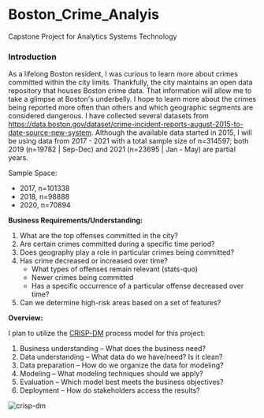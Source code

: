 # Boston_Crime_Analyis
Capstone Project for Analytics Systems Technology

### Introduction

As a lifelong Boston resident, I was curious to learn more about crimes committed within the city limits. Thankfully, the city maintains an open data repository that houses Boston crime data. That information will allow me to take a glimpse at Boston's underbelly. I hope to learn more about the crimes being reported more often than others and which geographic segments are considered dangerous.  I have collected several datasets from https://data.boston.gov/dataset/crime-incident-reports-august-2015-to-date-source-new-system. Although the available data started in 2015, I will be using data from 2017 - 2021 with a total sample size of n=314597; both 2019 (n=19782 | Sep-Dec) and 2021 (n=23695 | Jan - May) are partial years.  

Sample Space:
* 2017, n=101338
* 2018, n=98888
* 2020, n=70894

**Business Requirements/Understanding:**

1. What are the top offenses committed in the city?
2. Are certain crimes committed during a specific time period?
3. Does geography play a role in particular crimes being committed?
4. Has crime decreased or increased over time?
    * What types of offenses remain relevant (stats-quo)
    * Newer crimes being committed 
    * Has a specific occurrence of a particular offense decreased over time?
5. Can we determine high-risk areas based on a set of features?

**Overview:**

I plan to utilize the [CRISP-DM](https://www.datascience-pm.com/crisp-dm-2/) process model for this project:
1.    Business understanding – What does the business need?
2.    Data understanding – What data do we have/need? Is it clean?
3.    Data preparation – How do we organize the data for modeling?
4.    Modeling – What modeling techniques should we apply?
5.    Evaluation – Which model best meets the business objectives?
6.    Deployment – How do stakeholders access the results?

![crisp-dm](https://www.kdnuggets.com/wp-content/uploads/crisp-dm-4-problems-fig1.png)
